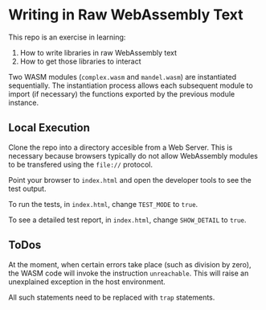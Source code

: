 # Writing in Raw WebAssembly Text

This repo is an exercise in learning:

1. How to write libraries in raw WebAssembly text
1. How to get those libraries to interact

Two WASM modules (`complex.wasm` and `mandel.wasm`) are instantiated sequentially.  The instantiation process allows each subsequent module to import (if necessary) the functions exported by the previous module instance.

## Local Execution

Clone the repo into a directory accesible from a Web Server.  This is necessary because browsers typically do not allow WebAssembly modules to be transfered using the `file://` protocol.

Point your browser to `index.html` and open the developer tools to see the test output.

To run the tests,  in `index.html`, change `TEST_MODE` to `true`.

To see a detailed test report, in `index.html`, change `SHOW_DETAIL` to `true`.

## ToDos

At the moment, when certain errors take place (such as division by zero), the WASM code will invoke the instruction `unreachable`.  This will raise an unexplained exception in the host environment.

All such statements need to be replaced with `trap` statements.

